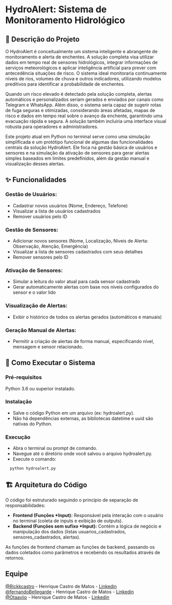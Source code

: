 # HydroAlert: Sistema de Monitoramento Hidrológico

## 📝 Descrição do Projeto

O HydroAlert é conceitualmente um sistema inteligente e abrangente de monitoramento e alerta de enchentes. A solução completa visa utilizar dados em tempo real de sensores hidrológicos, integrar informações de serviços meteorológicos e aplicar inteligência artificial para prever com antecedência situações de risco. O sistema ideal monitoraria continuamente níveis de rios, volumes de chuva e outros indicadores, utilizando modelos preditivos para identificar a probabilidade de enchentes.

Quando um risco elevado é detectado pela solução completa, alertas automáticos e personalizados seriam gerados e enviados por canais como Telegram e WhatsApp. Além disso, o sistema seria capaz de sugerir rotas de fuga seguras e otimizadas, considerando áreas afetadas, mapas de risco e dados em tempo real sobre o avanço da enchente, garantindo uma evacuação rápida e segura. A solução também incluiria uma interface visual robusta para operadores e administradores.

Este projeto atual em Python no terminal serve como uma simulação simplificada e um protótipo funcional de algumas das funcionalidades centrais da solução HydroAlert. Ele foca na gestão básica de usuários e sensores e na simulação da ativação de sensores para gerar alertas simples baseados em limites predefinidos, além da gestão manual e visualização desses alertas.

## ✨ Funcionalidades

### Gestão de Usuários:

- Cadastrar novos usuários (Nome, Endereço, Telefone)
- Visualizar a lista de usuários cadastrados
- Remover usuários pelo ID

### Gestão de Sensores:

- Adicionar novos sensores (Nome, Localização, Níveis de Alerta: Observação, Atenção, Emergência)
- Visualizar a lista de sensores cadastrados com seus detalhes
- Remover sensores pelo ID

### Ativação de Sensores:

- Simular a leitura do valor atual para cada sensor cadastrado
- Gerar automaticamente alertas com base nos níveis configurados do sensor e o valor lido

### Visualização de Alertas:

- Exibir o histórico de todos os alertas gerados (automáticos e manuais)

### Geração Manual de Alertas:

- Permitir a criação de alertas de forma manual, especificando nível, mensagem e sensor relacionado.

## 🚀 Como Executar o Sistema

### Pré-requisitos

Python 3.6 ou superior instalado.

### Instalação

- Salve o código Python em um arquivo (ex: hydroalert.py).
- Não há dependências externas, as bibliotecas datetime e uuid são nativas do Python.

### Execução

- Abra o terminal ou prompt de comando.
- Navegue até o diretório onde você salvou o arquivo hydroalert.py.
- Execute o comando:

```bash
  python hydroalert.py
```

## 🏗️ Arquitetura do Código

O código foi estruturado seguindo o princípio de separação de responsabilidades:

- **Frontend (Funções \*Input):** Responsável pela interação com o usuário no terminal (coleta de inputs e exibição de outputs).
- **Backend (Funções sem sufixo \*Input):** Contém a lógica de negócio e manipulação dos dados (listas usuarios_cadastrados, sensores_cadastrados, alertas).

As funções de frontend chamam as funções de backend, passando os dados coletados como parâmetros e recebendo os resultados através de retornos.

## Equipe

[@Rickkcastro](https://github.com/RickkCastro) - Henrique Castro de Matos - [Linkedin](https://www.linkedin.com/in/rickkcastro/) <br>
[@fernandoBellegarde](https://github.com/fernandoBellegarde) - Henrique Castro de Matos - [Linkedin](https://www.linkedin.com/in/fernandobellegarde/) <br>
[@Otaaviio](https://github.com/Otaaviio) - Henrique Castro de Matos - [Linkedin](https://www.linkedin.com/in/otávio-inaba-46379124a/) <br>
